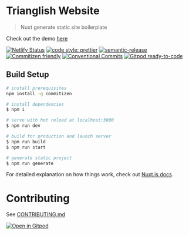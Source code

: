 # Trianglish Website
> Nuxt generate static site boilerplate

Check out the demo [here](https://trianglish.com)

[![Netlify Status](https://api.netlify.com/api/v1/badges/454e075a-e72f-4760-abd7-60ddce79de0b/deploy-status)](https://app.netlify.com/sites/trianglish-website/deploys)
[![code style: prettier](https://img.shields.io/badge/code_style-prettier-ff69b4.svg)](https://github.com/prettier/prettier)
[![semantic-release](https://img.shields.io/badge/%20%20%F0%9F%93%A6%F0%9F%9A%80-semantic--release-e10079.svg)](https://github.com/semantic-release/semantic-release)
[![Commitizen friendly](https://img.shields.io/badge/commitizen-friendly-brightgreen.svg)](http://commitizen.github.io/cz-cli/)
[![Conventional Commits](https://img.shields.io/badge/Conventional%20Commits-1.0.0-yellow.svg)](https://conventionalcommits.org)
[![Gitpod ready-to-code](https://img.shields.io/badge/Gitpod-ready--to--code-908a85?logo=gitpod)](https://gitpod.io/#https://github.com/trianglish/website)

## Build Setup

``` bash
# install prerequisites
npm install -g commitizen

# install dependencies
$ npm i

# serve with hot reload at localhost:3000
$ npm run dev

# build for production and launch server
$ npm run build
$ npm run start

# generate static project
$ npm run generate
```

For detailed explanation on how things work, check out [Nuxt.js docs](https://nuxtjs.org).

# Contributing

See [CONTRIBUTING.md](CONTRIBUTING.md)

[![Open in Gitpod](https://gitpod.io/button/open-in-gitpod.svg)](https://gitpod.io/#https://github.com/trianglish/website)
